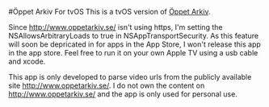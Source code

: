 #Öppet Arkiv For tvOS
This is a tvOS version of [Öppet Arkiv](http://www.oppetarkiv.se/).

Since http://www.oppetarkiv.se/ isn't using https, I'm setting the NSAllowsArbitraryLoads to true in NSAppTransportSecurity. As this feature will soon be depricated in for apps in the App Store, I won't release this app in the app store. Feel free to run it on your own Apple TV using a usb cable and xcode.

This app is only developed to parse video urls from the publicly available site http://www.oppetarkiv.se/. I do not own the content on http://www.oppetarkiv.se/ and the app is only used for personal use.


